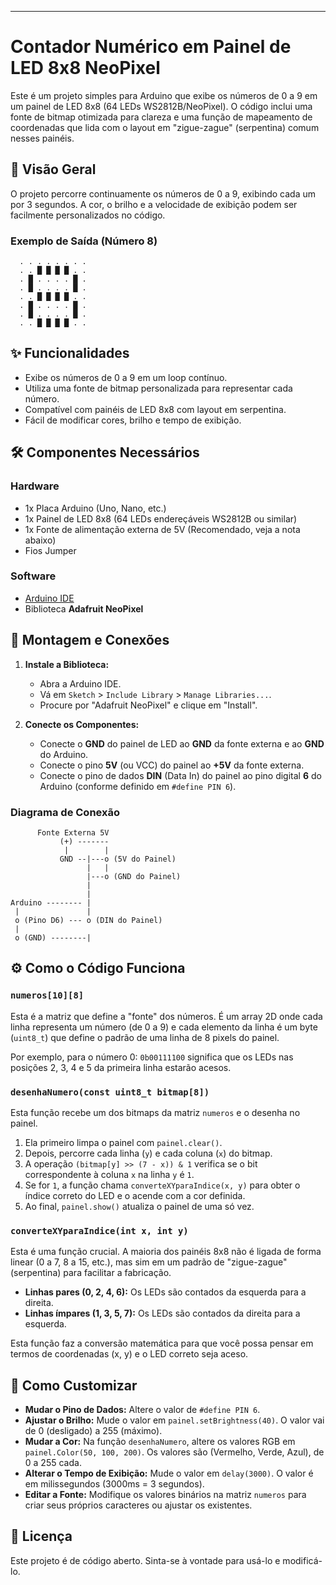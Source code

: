 
-----

# Contador Numérico em Painel de LED 8x8 NeoPixel

Este é um projeto simples para Arduino que exibe os números de 0 a 9 em um painel de LED 8x8 (64 LEDs WS2812B/NeoPixel). O código inclui uma fonte de bitmap otimizada para clareza e uma função de mapeamento de coordenadas que lida com o layout em "zigue-zague" (serpentina) comum nesses painéis.

## 📖 Visão Geral

O projeto percorre continuamente os números de 0 a 9, exibindo cada um por 3 segundos. A cor, o brilho e a velocidade de exibição podem ser facilmente personalizados no código.

### Exemplo de Saída (Número 8)

```
  . . . . . . . .
  . . █ █ █ █ . .
  . █ . . . . █ .
  . █ . . . . █ .
  . . █ █ █ █ . .
  . █ . . . . █ .
  . █ . . . . █ .
  . . █ █ █ █ . .
```

## ✨ Funcionalidades

  * Exibe os números de 0 a 9 em um loop contínuo.
  * Utiliza uma fonte de bitmap personalizada para representar cada número.
  * Compatível com painéis de LED 8x8 com layout em serpentina.
  * Fácil de modificar cores, brilho e tempo de exibição.

## 🛠️ Componentes Necessários

### Hardware

  * 1x Placa Arduino (Uno, Nano, etc.)
  * 1x Painel de LED 8x8 (64 LEDs endereçáveis WS2812B ou similar)
  * 1x Fonte de alimentação externa de 5V (Recomendado, veja a nota abaixo)
  * Fios Jumper

### Software

  * [Arduino IDE](https://www.arduino.cc/en/software)
  * Biblioteca **Adafruit NeoPixel**

## 🔌 Montagem e Conexões

1.  **Instale a Biblioteca:**

      * Abra a Arduino IDE.
      * Vá em `Sketch` \> `Include Library` \> `Manage Libraries...`.
      * Procure por "Adafruit NeoPixel" e clique em "Install".

2.  **Conecte os Componentes:**

      * Conecte o **GND** do painel de LED ao **GND** da fonte externa e ao **GND** do Arduino.
      * Conecte o pino **5V** (ou VCC) do painel ao **+5V** da fonte externa.
      * Conecte o pino de dados **DIN** (Data In) do painel ao pino digital **6** do Arduino (conforme definido em `#define PIN 6`).

### Diagrama de Conexão

```
      Fonte Externa 5V
           (+) -------
            |        |
           GND --|---o (5V do Painel)
                 |   |
                 |---o (GND do Painel)
                 |
                 |
Arduino -------- |
 |               |
 o (Pino D6) --- o (DIN do Painel)
 |
 o (GND) --------|
```

## ⚙️ Como o Código Funciona

### `numeros[10][8]`

Esta é a matriz que define a "fonte" dos números. É um array 2D onde cada linha representa um número (de 0 a 9) e cada elemento da linha é um byte (`uint8_t`) que define o padrão de uma linha de 8 pixels do painel.

Por exemplo, para o número 0:
`0b00111100` significa que os LEDs nas posições 2, 3, 4 e 5 da primeira linha estarão acesos.

### `desenhaNumero(const uint8_t bitmap[8])`

Esta função recebe um dos bitmaps da matriz `numeros` e o desenha no painel.

1.  Ela primeiro limpa o painel com `painel.clear()`.
2.  Depois, percorre cada linha (`y`) e cada coluna (`x`) do bitmap.
3.  A operação `(bitmap[y] >> (7 - x)) & 1` verifica se o bit correspondente à coluna `x` na linha `y` é `1`.
4.  Se for `1`, a função chama `converteXYparaIndice(x, y)` para obter o índice correto do LED e o acende com a cor definida.
5.  Ao final, `painel.show()` atualiza o painel de uma só vez.

### `converteXYparaIndice(int x, int y)`

Esta é uma função crucial. A maioria dos painéis 8x8 não é ligada de forma linear (0 a 7, 8 a 15, etc.), mas sim em um padrão de "zigue-zague" (serpentina) para facilitar a fabricação.

  * **Linhas pares (0, 2, 4, 6):** Os LEDs são contados da esquerda para a direita.
  * **Linhas ímpares (1, 3, 5, 7):** Os LEDs são contados da direita para a esquerda.

Esta função faz a conversão matemática para que você possa pensar em termos de coordenadas (x, y) e o LED correto seja aceso.

## 🎨 Como Customizar

  * **Mudar o Pino de Dados:** Altere o valor de `#define PIN 6`.
  * **Ajustar o Brilho:** Mude o valor em `painel.setBrightness(40)`. O valor vai de 0 (desligado) a 255 (máximo).
  * **Mudar a Cor:** Na função `desenhaNumero`, altere os valores RGB em `painel.Color(50, 100, 200)`. Os valores são (Vermelho, Verde, Azul), de 0 a 255 cada.
  * **Alterar o Tempo de Exibição:** Mude o valor em `delay(3000)`. O valor é em milissegundos (3000ms = 3 segundos).
  * **Editar a Fonte:** Modifique os valores binários na matriz `numeros` para criar seus próprios caracteres ou ajustar os existentes.

## 📄 Licença

Este projeto é de código aberto. Sinta-se à vontade para usá-lo e modificá-lo.